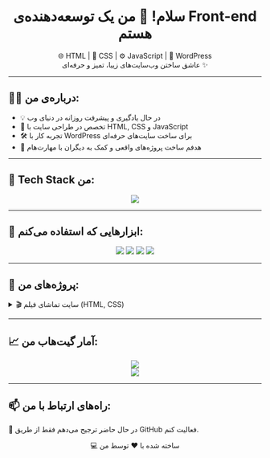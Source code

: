 <h1 align="center">سلام! 👋 من یک توسعه‌دهنده‌ی Front-end هستم</h1>

<p align="center">
  🌐 HTML | 🎨 CSS | ⚙️ JavaScript | 🧩 WordPress<br>
  عاشق ساختن وب‌سایت‌های زیبا، تمیز و حرفه‌ای ✨
</p>

---

## 👨‍💻 درباره‌ی من:

- 💡 در حال یادگیری و پیشرفت روزانه در دنیای وب  
- 🔧 تخصص در طراحی سایت با HTML, CSS و JavaScript  
- 🛠️ تجربه کار با WordPress برای ساخت سایت‌های حرفه‌ای  
- 🎯 هدفم ساخت پروژه‌های واقعی و کمک به دیگران با مهارت‌هام  

---

## 🧰 Tech Stack من:

<p align="center">
  <img src="https://skillicons.dev/icons?i=html,css,js,wordpress,tailwind,bootstrap,react,vscode,github,git" />
</p>

---

## 🔧 ابزارهایی که استفاده می‌کنم:

<p align="center">
  <img src="https://img.shields.io/badge/Editor-VSCode-blue?logo=visualstudiocode&style=for-the-badge" />
  <img src="https://img.shields.io/badge/Design-Figma-red?logo=figma&style=for-the-badge" />
  <img src="https://img.shields.io/badge/Control-Git-orange?logo=git&style=for-the-badge" />
  <img src="https://img.shields.io/badge/Hosting-GitHubPages-darkgreen?logo=githubpages&style=for-the-badge" />
</p>

---

## 📂 پروژه‌های من:

<details>
<summary>🎬 سایت تماشای فیلم (HTML, CSS)</summary>
<ul>
  <li><a href="#">🔗 لینک پروژه</a></li>
  <li><a href="#">📦 سورس کد در گیت‌هاب</a></li>
</ul>
</details>

---

## 📈 آمار گیت‌هاب من:

<p align="center">
  <img src="https://github-readme-stats.vercel.app/api?username=sepehr175&show_icons=true&theme=radical" /><br>
  <img src="https://github-readme-stats.vercel.app/api/top-langs/?username=sepehr175&layout=compact&theme=radical" />
</p>

---

## 📫 راه‌های ارتباط با من:

<p>
  💬 در حال حاضر ترجیح می‌دهم فقط از طریق GitHub فعالیت کنم.
</p>

<p align="center">
  💻 ساخته شده با ❤️ توسط من
</p>
